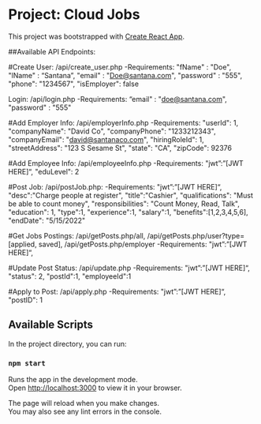# Project: Cloud Jobs

This project was bootstrapped with [Create React App](https://github.com/facebook/create-react-app).

##Available API Endpoints:

#Create User: /api/create_user.php
-Requirements:
 "fName" : "Doe",
 "lName" : “Santana”,
 "email" : "Doe@santana.com",
 "password" : "555",
 "phone": "1234567",
 "isEmployer": false

Login: /api/login.php
-Requirements:
 “email" : "doe@santana.com",
 "password" : "555"

#Add Employer Info: /api/employerInfo.php
-Requirements:
   "userId": 1,
    "companyName": "David Co",
    "companyPhone": "1233212343",
    "companyEmail": "david@santanaco.com",
    "hiringRoleId": 1,
    "streetAddress": "123 S Sesame St",
    "state": "CA",
    "zipCode": 92376

#Add Employee Info: /api/employeeInfo.php
-Requirements:
"jwt”:”[JWT HERE]“,
 "eduLevel": 2

#Post Job: /api/postJob.php:
-Requirements:
"jwt”:”[JWT HERE]“,
"desc":"Charge people at register",
"title":"Cashier",
"qualifications": "Must be able to count money",
"responsibilities": "Count Money, Read, Talk",
"education": 1,
"type":1,
"experience":1,
"salary":1,
"benefits":[1,2,3,4,5,6],
"endDate": "5/15/2022"

#Get Jobs Postings: /api/getPosts.php/all, /api/getPosts.php/user?type=[applied, saved], /api/getPosts.php/employer
-Requirements: 
 "jwt”:”[JWT HERE]“,

#Update Post Status: /api/update.php
-Requirements:
 "jwt”:”[JWT HERE]“,
    "status": 2,
    "postId":1,
    "employeeId":1

#Apply to Post: /api/apply.php
-Requirements:
 "jwt”:”[JWT HERE]“,
    "postID": 1



## Available Scripts

In the project directory, you can run:

### `npm start`

Runs the app in the development mode.\
Open [http://localhost:3000](http://localhost:3000) to view it in your browser.

The page will reload when you make changes.\
You may also see any lint errors in the console.

